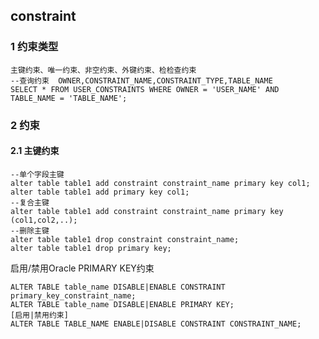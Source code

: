 ## constraint

### 1	约束类型

```plsql
主键约束、唯一约束、非空约束、外键约束、检检查约束
--查询约束  OWNER,CONSTRAINT_NAME,CONSTRAINT_TYPE,TABLE_NAME
SELECT * FROM USER_CONSTRAINTS WHERE OWNER = 'USER_NAME' AND TABLE_NAME = 'TABLE_NAME';
```

### 2	约束

#### 2.1	主键约束

```plsql
--单个字段主键
alter table table1 add constraint constraint_name primary key col1;
alter table table1 add primary key col1;
--复合主键
alter table table1 add constraint constraint_name primary key (col1,col2,..);
--删除主键
alter table table1 drop constraint constraint_name;
alter table table1 drop primary key;
```

启用/禁用Oracle PRIMARY KEY约束

```plsql
ALTER TABLE table_name DISABLE|ENABLE CONSTRAINT primary_key_constraint_name;
ALTER TABLE table_name DISABLE|ENABLE PRIMARY KEY;
[启用|禁用约束]
ALTER TABLE TABLE_NAME ENABLE|DISABLE CONSTRAINT CONSTRAINT_NAME;
```

